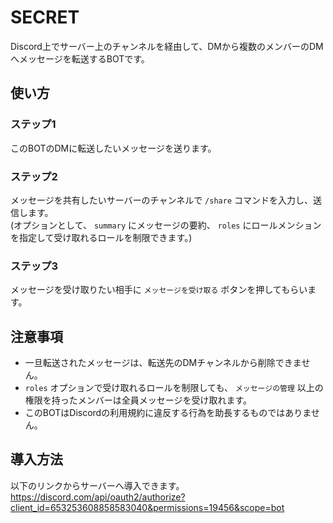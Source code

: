 # SECRET
Discord上でサーバー上のチャンネルを経由して、DMから複数のメンバーのDMへメッセージを転送するBOTです。  

## 使い方
### ステップ1
このBOTのDMに転送したいメッセージを送ります。  

### ステップ2
メッセージを共有したいサーバーのチャンネルで `/share` コマンドを入力し、送信します。  
(オプションとして、 `summary` にメッセージの要約、 `roles` にロールメンションを指定して受け取れるロールを制限できます。)  

### ステップ3
メッセージを受け取りたい相手に `メッセージを受け取る` ボタンを押してもらいます。  

## 注意事項
- 一旦転送されたメッセージは、転送先のDMチャンネルから削除できません。
- `roles` オプションで受け取れるロールを制限しても、 `メッセージの管理` 以上の権限を持ったメンバーは全員メッセージを受け取れます。
- このBOTはDiscordの利用規約に違反する行為を助長するものではありません。

## 導入方法
以下のリンクからサーバーへ導入できます。  
https://discord.com/api/oauth2/authorize?client_id=653253608858583040&permissions=19456&scope=bot  
